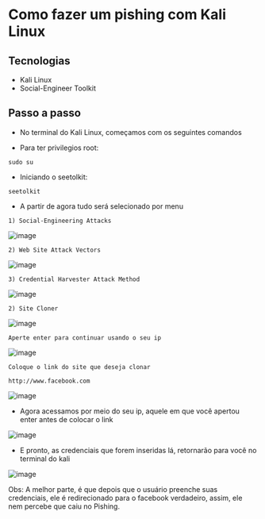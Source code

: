 # Como fazer um pishing com Kali Linux

## Tecnologias
- Kali Linux
- Social-Engineer Toolkit

## Passo a passo

- No terminal do Kali Linux, começamos com os seguintes comandos

- Para ter privilegios root:
```
sudo su
```
- Iniciando o seetolkit:
```
seetolkit
```
- A partir de agora tudo será selecionado por menu

```1) Social-Engineering Attacks```

![image](https://github.com/thiagosnx/pishing-kali/assets/129129239/84b37ac0-c615-4a29-8cc7-1af55c43ce3b)

```2) Web Site Attack Vectors```

![image](https://github.com/thiagosnx/pishing-kali/assets/129129239/11f02301-9b53-48a0-8d93-7ac0308bb847)


```3) Credential Harvester Attack Method```

![image](https://github.com/thiagosnx/pishing-kali/assets/129129239/10b48002-9741-40de-8312-0a9debb64267)


```2) Site Cloner```

![image](https://github.com/thiagosnx/pishing-kali/assets/129129239/5a340f8d-b08e-44a0-a80a-1b9b101c78e8)


```Aperte enter para continuar usando o seu ip```

![image](https://github.com/thiagosnx/pishing-kali/assets/129129239/44a0a461-a8f9-4775-8791-0a345db753f0)


```Coloque o link do site que deseja clonar```
```
http://www.facebook.com
```

![image](https://github.com/thiagosnx/pishing-kali/assets/129129239/8812dd85-dd39-4a72-819d-ff4b0fdf6de2)


- Agora acessamos por meio do seu ip, aquele em que você apertou enter antes de colocar o link


![image](https://github.com/thiagosnx/pishing-kali/assets/129129239/5149c975-a010-4335-b1dc-0e3eba675741)

- E pronto, as credenciais que forem inseridas lá, retornarão para você no terminal do kali


![image](https://github.com/thiagosnx/pishing-kali/assets/129129239/ca68765a-4beb-4d79-8c6e-7180e8f26943)


Obs: A melhor parte, é que depois que o usuário preenche suas credenciais, ele é redirecionado para o facebook verdadeiro, assim, ele nem percebe que caiu no Pishing.





